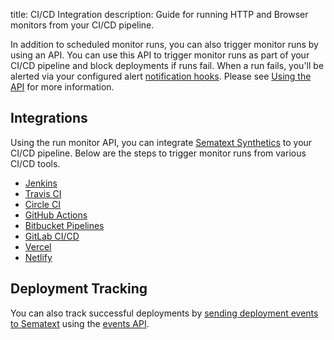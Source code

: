 title: CI/CD Integration
description: Guide for running HTTP and Browser monitors from your CI/CD pipeline.

In addition to scheduled monitor runs, you can also trigger monitor runs by using an API. You can use this API to trigger monitor runs as part of your CI/CD pipeline and block deployments if runs fail. When a run fails, you'll be alerted via your configured alert [notification hooks](../../alerts/alert-notifications.md). Please see [Using the API](../using-the-api.md) for more information.

## Integrations

Using the run monitor API, you can integrate [Sematext Synthetics](../index.md) to your CI/CD pipeline. Below are the steps to trigger monitor runs from various CI/CD tools.

- [Jenkins](./jenkins/)
- [Travis CI](./travis-ci/)
- [Circle CI](./circle-ci/)
- [GitHub Actions](./github-actions/)
- [Bitbucket Pipelines](./bitbucket-pipelines/)
- [GitLab CI/CD](./gitlab-ci-cd/)
- [Vercel](./vercel/)
- [Netlify](./netlify/)

## Deployment Tracking

You can also track successful deployments by [sending deployment events to Sematext](../../events/event-examples/#application-deployment-tracking) using the [events API](../../events/event-api/).
